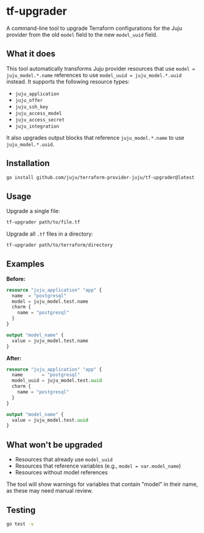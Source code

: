 # tf-upgrader

A command-line tool to upgrade Terraform configurations for the Juju provider from the old `model` field to the new `model_uuid` field.

## What it does

This tool automatically transforms Juju provider resources that use `model = juju_model.*.name` references to use `model_uuid = juju_model.*.uuid` instead. It supports the following resource types:

- `juju_application`
- `juju_offer` 
- `juju_ssh_key`
- `juju_access_model`
- `juju_access_secret`
- `juju_integration`

It also upgrades output blocks that reference `juju_model.*.name` to use `juju_model.*.uuid`.

## Installation

```bash
go install github.com/juju/terraform-provider-juju/tf-upgrader@latest
```

## Usage

Upgrade a single file:
```bash
tf-upgrader path/to/file.tf
```

Upgrade all `.tf` files in a directory:
```bash
tf-upgrader path/to/terraform/directory
```

## Examples

**Before:**
```terraform
resource "juju_application" "app" {
  name  = "postgresql"
  model = juju_model.test.name
  charm {
    name = "postgresql"
  }
}

output "model_name" {
  value = juju_model.test.name
}
```

**After:**
```terraform
resource "juju_application" "app" {
  name       = "postgresql"
  model_uuid = juju_model.test.uuid
  charm {
    name = "postgresql"
  }
}

output "model_name" {
  value = juju_model.test.uuid
}
```

## What won't be upgraded

- Resources that already use `model_uuid`
- Resources that reference variables (e.g., `model = var.model_name`)
- Resources without model references

The tool will show warnings for variables that contain "model" in their name, as these may need manual review.

## Testing

```bash
go test -v
```


